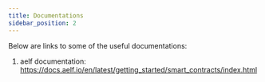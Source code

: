 ```yaml
---
title: Documentations
sidebar_position: 2
---
```


Below are links to some of the useful documentations:

1. aelf documentation: https://docs.aelf.io/en/latest/getting_started/smart_contracts/index.html

